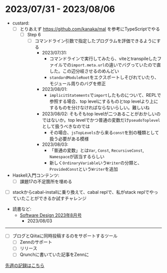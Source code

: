 # 2023/07/31 - 2023/08/06

- custard:
    - [ ] とりあえず <https://github.com/kanaka/mal> を参考にTypeScriptでやる
        - [ ] Step 6
            - [ ] コマンドライン引数で指定したプログラムを評価できるようにする
                - 2023/07/31:
                    - コマンドラインで実行してみたら、viteとtranspileしたファイルでの`import.meta.url`の違いでバグっていたので直した。この辺分岐させるのめんどい
                    - `standardModuleRoot`をエクスポートしそびれていたり、モジュール周りのバグを修正
                - 2023/08/01:
                    - `implicitStatements`で`import`したものについて、REPLで参照する場合、top levelにするものとtop levelより上にするものを分けなければならないらしい。難しいね
                - 2023/08/02: そもそもtop levelが二つあることがおかしいのではないか。top levelでかつ普通の変数だけ`pseudoToplevel`として扱うべきなのでは
                    - その場合、`jsTopLevels`から来る`const`を別の種類として扱う必要がある模様
                - 2023/08/03:
                    - 「普通の変数」とは`Var`, `Const`, `RecursiveConst`, `Namespace`が該当するらしい
                    - 新しく`OrdinaryVariable`いう`Writer`の分類と、`ProvidedConst`という`Writer`を追加
- Haskell入門コンテンツ:
    - [ ] 課題17の不足箇所を埋める
- [ ] stackからcabal-installに乗り換えて、cabal replで、私がstack replでやっていたことができるか試すチャレンジ
- 読書など:
    - [Software Design 2023年8月号](https://gihyo.jp/magazine/SD/archive/2023/202308)
        - 2023/08/03

------

- [ ] ブログとQiitaに同時投稿するのをサポートするツール
    - [ ] Zennのサポート
    - [ ] リリース
    - [ ] Qrunchに書いていた記事をZennに

[先週の記録はこちら](https://github.com/igrep/daily-commits/blob/c47b2053de1fec52e94fa6d4701109c5964ba5ef/yesterday.md)
